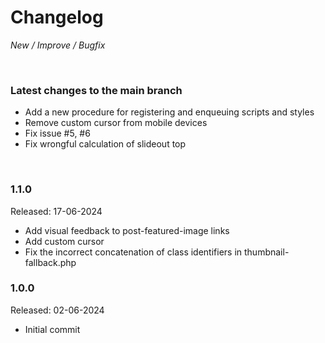 # Changelog

_New / Improve / Bugfix_

<br>

### Latest changes to the main branch

- Add a new procedure for registering and enqueuing scripts and styles
- Remove custom cursor from mobile devices
- Fix issue #5, #6
- Fix wrongful calculation of slideout top

<br>

### 1.1.0
Released: 17-06-2024

- Add visual feedback to post-featured-image links
- Add custom cursor
- Fix the incorrect concatenation of class identifiers in thumbnail-fallback.php


### 1.0.0
Released: 02-06-2024


- Initial commit

